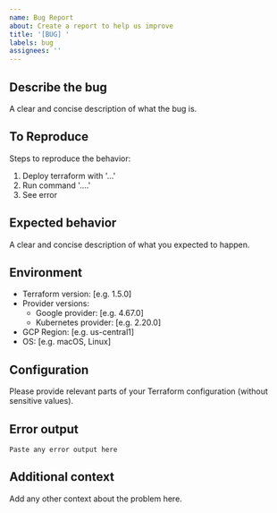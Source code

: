 ```yaml
---
name: Bug Report
about: Create a report to help us improve
title: '[BUG] '
labels: bug
assignees: ''
---
```


## Describe the bug
A clear and concise description of what the bug is.

## To Reproduce
Steps to reproduce the behavior:
1. Deploy terraform with '...'
2. Run command '....'
3. See error

## Expected behavior
A clear and concise description of what you expected to happen.

## Environment
 - Terraform version: [e.g. 1.5.0]
 - Provider versions:
    - Google provider: [e.g. 4.67.0]
    - Kubernetes provider: [e.g. 2.20.0]
 - GCP Region: [e.g. us-central1]
 - OS: [e.g. macOS, Linux]

## Configuration
Please provide relevant parts of your Terraform configuration (without sensitive values).

## Error output
```
Paste any error output here
```

## Additional context
Add any other context about the problem here.